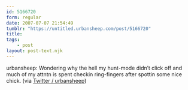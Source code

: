 ```yaml
---
id: 5166720
form: regular
date: 2007-07-07 21:54:49
tumblr: "https://untitled.urbansheep.com/post/5166720"
title:
tags:
    - post
layout: post-text.njk
---
```


<p>urbansheep: Wondering why the hell my hunt-mode didn&rsquo;t click off and much of my attntn is spent checkin ring-fingers after spottin some nice chick. (via <a href="http://twitter.com/urbansheep/statuses/138944452">Twitter / urbansheep</a>)</p>

